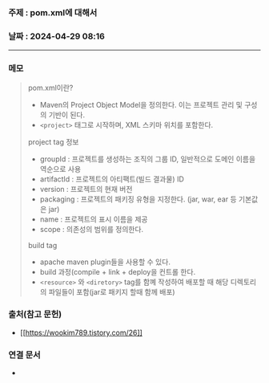 ### 주제 : pom.xml에 대해서

### 날짜 : 2024-04-29 08:16
----
### 메모
> pom.xml이란?
> 	- Maven의 Project Object Model을 정의한다. 이는 프로젝트 관리 및 구성의 기반이 된다.
> 	- `<project>` 태그로 시작하며, XML 스키마 위치를 포함한다.
> 
> project tag 정보
> 	- groupId : 프로젝트를 생성하는 조직의 그룹 ID, 일반적으로 도메인 이름을 역순으로 사용
> 	- artifactId : 프로젝트의 아티팩트(빌드 결과물) ID
> 	- version : 프로젝트의 현재 버전
> 	- packaging : 프로젝트의 패키징 유형을 지정한다. (jar, war, ear 등 기본값은 jar)
> 	- name : 프로젝트의 표시 이름을 제공
> 	- scope : 의존성의 범위를 정의한다.
> 
> build tag
> 	- apache maven plugin들을 사용할 수 있다.
> 	- build 과정(compile + link + deploy을 컨트롤 한다.
> 	- `<resource>` 와 `<diretory>` tag를 함꼐 작성하여 배포할 때 해당 디렉토리의 파일들이 포함(jar로 패키지 할때 함께 배포)

### 출처(참고 문헌)
- [[https://wookim789.tistory.com/26]]

### 연결 문서
-
